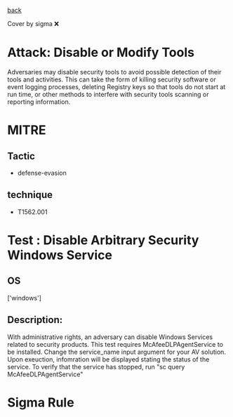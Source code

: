 [back](../index.md)

Cover by sigma :x: 

# Attack: Disable or Modify Tools

 Adversaries may disable security tools to avoid possible detection of their tools and activities. This can take the form of killing security software or event logging processes, deleting Registry keys so that tools do not start at run time, or other methods to interfere with security tools scanning or reporting information.

# MITRE
## Tactic
  - defense-evasion

## technique
  - T1562.001

# Test : Disable Arbitrary Security Windows Service

## OS

 ['windows']

## Description:

 With administrative rights, an adversary can disable Windows Services related to security products. This test requires McAfeeDLPAgentService to be installed.
Change the service_name input argument for your AV solution. Upon exeuction, infomration will be displayed stating the status of the service.
To verify that the service has stopped, run "sc query McAfeeDLPAgentService"


# Sigma Rule
